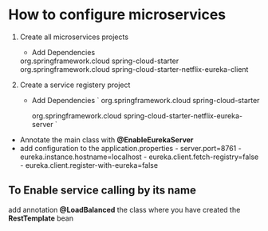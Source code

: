 # How to configure microservices
1. Create all microservices projects
	- Add Dependencies
	<dependency>
     		 <groupId>org.springframework.cloud</groupId>
      		<artifactId>spring-cloud-starter</artifactId>
   	 </dependency>
   	 <dependency>
     		 <groupId>org.springframework.cloud</groupId>
     		 <artifactId>spring-cloud-starter-netflix-eureka-client</artifactId>
  	  </dependency>

1. Create a service registery project
	- Add Dependencies
		`<dependency>
			<groupId>org.springframework.cloud</groupId>
			<artifactId>spring-cloud-starter</artifactId>
		</dependency>
		
		<dependency>
			<groupId>org.springframework.cloud</groupId>
			<artifactId>spring-cloud-starter-netflix-eureka-server</artifactId>
		</dependency>`
		
- Annotate the main class with **@EnableEurekaServer**
- add configuration to the application.properties
		- server.port=8761
		- eureka.instance.hostname=localhost
		- eureka.client.fetch-registry=false
		- eureka.client.register-with-eureka=false
		
		
## To Enable service calling by its name
add annotation **@LoadBalanced** the class where you have created the 
**RestTemplate** bean

		